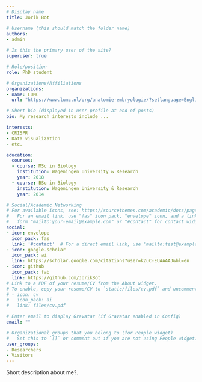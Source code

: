 ```yaml
---
# Display name
title: Jorik Bot

# Username (this should match the folder name)
authors:
- admin

# Is this the primary user of the site?
superuser: true

# Role/position
role: PhD student

# Organizations/Affiliations
organizations:
- name: LUMC
  url: "https://www.lumc.nl/org/anatomie-embryologie/?setlanguage=English"

# Short bio (displayed in user profile at end of posts)
bio: My research interests include ...

interests:
- CRISPR
- Data visualization
- etc.

education:
  courses:
  - course: MSc in Biology
    institution: Wageningen University & Research
    year: 2018
  - course: BSc in Biology
    institution: Wageningen University & Research
    year: 2014

# Social/Academic Networking
# For available icons, see: https://sourcethemes.com/academic/docs/page-builder/#icons
#   For an email link, use "fas" icon pack, "envelope" icon, and a link in the
#   form "mailto:your-email@example.com" or "#contact" for contact widget.
social:
- icon: envelope
  icon_pack: fas
  link: '#contact'  # For a direct email link, use "mailto:test@example.org".
- icon: google-scholar
  icon_pack: ai
  link: https://scholar.google.com/citations?user=k2uC-EUAAAAJ&hl=en
- icon: github
  icon_pack: fab
  link: https://github.com/JorikBot
# Link to a PDF of your resume/CV from the About widget.
# To enable, copy your resume/CV to `static/files/cv.pdf` and uncomment the lines below.
# - icon: cv
#   icon_pack: ai
#   link: files/cv.pdf

# Enter email to display Gravatar (if Gravatar enabled in Config)
email: ""

# Organizational groups that you belong to (for People widget)
#   Set this to `[]` or comment out if you are not using People widget.
user_groups:
- Researchers
- Visitors
---
```


Short description about me?.

